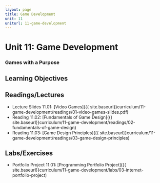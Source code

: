 ```yaml
---
layout: page
title: Game Development
unit: 11
uniturl: 11-game-development
---
```


Unit 11: Game Development
=========================
### Games with a Purpose



Learning Objectives
-------------------


Readings/Lectures
-----------------
 * Lecture Slides 11.01: [Video Games]({{ site.baseurl}}curriculum/11-game-development/readings/01-video-games-slides.pdf)
 * Reading 11.02: [Fundamentals of Game Design]({{ site.baseurl}}curriculum/11-game-development/readings/02-fundamentals-of-game-design)
 * Reading 11.03: [Game Design Principles]({{ site.baseurl}}curriculum/11-game-development/readings/03-game-design-principles)


Labs/Exercises
--------------
 * Portfolio Project 11.01: [Programming Portfolio Project]({{ site.baseurl}}curriculum/11-game-development/labs/03-internet-portfolio-project)

